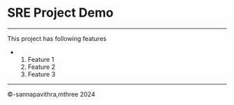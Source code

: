 # SRE Project Demo
---
This project has following features
- 1. Feature 1
  2. Feature 2
  3. Feature 3
---
&copy;-sannapavithra,mthree 2024
